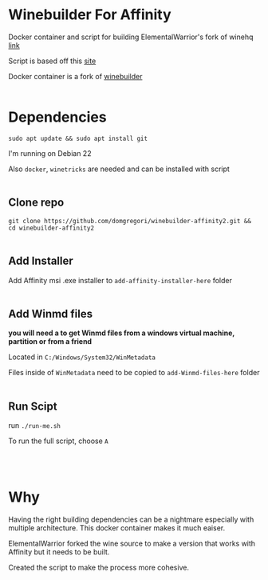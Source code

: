 # Winebuilder For Affinity

Docker container and script for building ElementalWarrior's fork of winehq [link](https://gitlab.winehq.org/ElementalWarrior/wine)

Script is based off this [site](https://codeberg.org/Wanesty/affinity-wine-docs)

Docker container is a fork of [winebuilder](https://github.com/castaneai/winebuilder)
<br/><br/>

# Dependencies
`sudo apt update && sudo apt install git`

I'm running on Debian 22

Also `docker`, `winetricks` are needed and can be installed with script
<br/><br/>

## Clone repo
`git clone https://github.com/domgregori/winebuilder-affinity2.git && cd winebuilder-affinity2`
<br/><br/>

## Add Installer
Add Affinity msi .exe installer to `add-affinity-installer-here` folder
<br/><br/>

## Add Winmd files
**you will need a to get Winmd files from a windows virtual machine, partition or from a friend**

Located in `C:/Windows/System32/WinMetadata`

Files inside of `WinMetadata` need to be copied to `add-Winmd-files-here` folder
<br/><br/>

## Run Scipt
run `./run-me.sh`

To run the full script, choose `A`

<br/><br/>

# Why
Having the right building dependencies can be a nightmare especially with multiple architecture. This docker container makes it much eaiser.

ElementalWarrior forked the wine source to make a version that works with Affinity but it needs to be built.

Created the script to make the process more cohesive.
